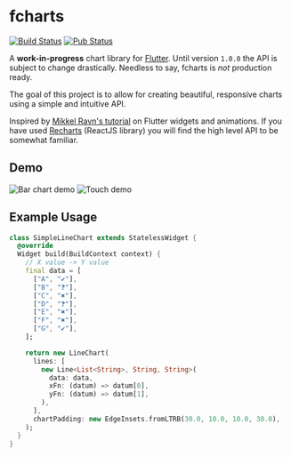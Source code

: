 # fcharts 
[![Build Status](https://travis-ci.org/thekeenant/fcharts.svg?branch=master)](https://travis-ci.org/thekeenant/fcharts)
[![Pub Status](https://img.shields.io/pub/v/fcharts.svg)](https://pub.dartlang.org/packages/fcharts)

A **work-in-progress** chart library for [Flutter](https://flutter.io). Until version `1.0.0` the API is subject to change
drastically. Needless to say, fcharts is _not_ production ready.

The goal of this project is to allow for creating beautiful, responsive charts using a simple 
and intuitive API.

Inspired by 
[Mikkel Ravn's tutorial](https://medium.com/flutter-io/zero-to-one-with-flutter-43b13fd7b354) 
on Flutter widgets and animations. If you have used [Recharts](https://recharts.org) (ReactJS 
library) you will find the high level API to be somewhat familiar.

## Demo

![Bar chart demo](https://i.imgur.com/D1Rd7jk.gif) ![Touch demo](https://i.imgur.com/pvHhenr.gif)

## Example Usage



```dart
class SimpleLineChart extends StatelessWidget {
  @override
  Widget build(BuildContext context) {
    // X value -> Y value
    final data = [
      ["A", "✔"],
      ["B", "❓"],
      ["C", "✖"],
      ["D", "❓"],
      ["E", "✖"],
      ["F", "✖"],
      ["G", "✔"],
    ];

    return new LineChart(
      lines: [
        new Line<List<String>, String, String>(
          data: data,
          xFn: (datum) => datum[0],
          yFn: (datum) => datum[1],
        ),
      ],
      chartPadding: new EdgeInsets.fromLTRB(30.0, 10.0, 10.0, 30.0),
    );
  }
}
```